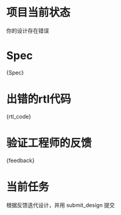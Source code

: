 # 项目当前状态

你的设计存在错误

# Spec

{Spec}

# 出错的rtl代码

{rtl_code}

# 验证工程师的反馈

{feedback}

# 当前任务

根据反馈迭代设计，并用 submit_design 提交